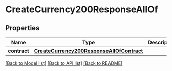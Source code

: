 # CreateCurrency200ResponseAllOf

## Properties
Name | Type | Description | Notes
------------ | ------------- | ------------- | -------------
**contract** | [**CreateCurrency200ResponseAllOfContract**](CreateCurrency200ResponseAllOfContract.md) |  | [optional] 

[[Back to Model list]](../README.md#documentation-for-models) [[Back to API list]](../README.md#documentation-for-api-endpoints) [[Back to README]](../README.md)


